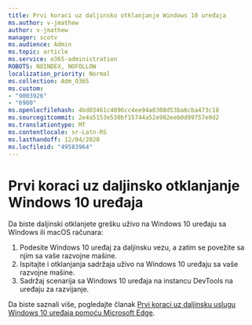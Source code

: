 ```yaml
---
title: Prvi koraci uz daljinsko otklanjanje Windows 10 uređaja
ms.author: v-jmathew
author: v-jmathew
manager: scotv
ms.audience: Admin
ms.topic: article
ms.service: o365-administration
ROBOTS: NOINDEX, NOFOLLOW
localization_priority: Normal
ms.collection: Adm_O365
ms.custom:
- "9003926"
- "6980"
ms.openlocfilehash: 4bd03461c4096cc4ee94a0308d53ba6cba473c18
ms.sourcegitcommit: 2e4a5153e530bf15744a52e982eeb0d99757e9d2
ms.translationtype: MT
ms.contentlocale: sr-Latn-RS
ms.lasthandoff: 12/04/2020
ms.locfileid: "49583964"
---
```

# <a name="get-started-with-remotely-debugging-windows-10-devices"></a>Prvi koraci uz daljinsko otklanjanje Windows 10 uređaja

Da biste daljinski otklanjete grešku uživo na Windows 10 uređaju sa Windows ili macOS računara:

1. Podesite Windows 10 uređaj za daljinsku vezu, a zatim se povežite sa njim sa vaše razvojne mašine.
2. Ispitajte i otklanjanja sadržaja uživo na Windows 10 uređaju sa vaše razvojne mašine.
3. Sadržaj scenarija sa Windows 10 uređaja na instancu DevTools na uređaju za razvijanje.

Da biste saznali više, pogledajte članak [Prvi koraci uz daljinsku uslugu Windows 10 uređaja pomoću Microsoft Edge](https://go.microsoft.com/fwlink/?linkid=2142172).
